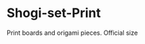 # Shogi-set-Print
Print boards and origami pieces. Official size
<svg src="https://github.com/Little-Mage/Shogi-set-Print/blob/main/Checkered/Right%20down.svg">
